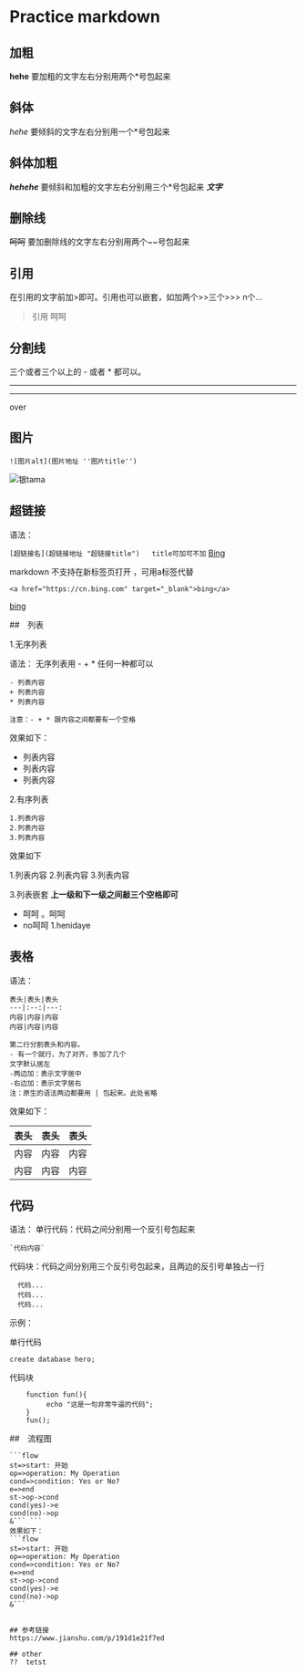 # Practice markdown

## 加粗
**hehe**
要加粗的文字左右分别用两个*号包起来

## 斜体
*hehe*
要倾斜的文字左右分别用一个*号包起来

## 斜体加粗
***hehehe***
要倾斜和加粗的文字左右分别用三个*号包起来   ***文字***

## 删除线
~~呵呵~~
要加删除线的文字左右分别用两个~~号包起来

## 引用
在引用的文字前加>即可。引用也可以嵌套，如加两个>>三个>>> n个...
> 引用 呵呵

## 分割线
三个或者三个以上的 - 或者 * 都可以。
****

----
over

## 图片

`
![图片alt](图片地址 ''图片title'')
`

![银tama](https://tse2-mm.cn.bing.net/th?id=OIP.ZmC3WhuAM9bgpvWC8gATlgHaEK&w=268&h=160&c=7&o=5&pid=1.7 "hhehe")

## 超链接

语法：

`[超链接名](超链接地址 "超链接title")	title可加可不加`
[Bing](https://cn.bing.com "Bing")

markdown 不支持在新标签页打开 ，可用a标签代替

`
<a href="https://cn.bing.com" target="_blank">bing</a>
`

<a href="https://cn.bing.com" target="_blank">bing</a>

##　列表

1.无序列表

语法：
无序列表用 - + * 任何一种都可以

```
- 列表内容
+ 列表内容
* 列表内容

注意：- + * 跟内容之间都要有一个空格
```
效果如下：

- 列表内容
- 列表内容
- 列表内容


2.有序列表
```
1.列表内容
2.列表内容
3.列表内容
```
效果如下

1.列表内容
2.列表内容
3.列表内容

3.列表嵌套
**上一级和下一级之间敲三个空格即可**
- 呵呵
   。呵呵
- no呵呵
   1.henidaye
## 表格
语法：

```
表头|表头|表头
---|:--:|---:
内容|内容|内容
内容|内容|内容

第二行分割表头和内容。
- 有一个就行，为了对齐，多加了几个
文字默认居左
-两边加：表示文字居中
-右边加：表示文字居右
注：原生的语法两边都要用 | 包起来。此处省略
```

效果如下：

表头|表头|表头
---|:--:|---:
内容|内容|内容
内容|内容|内容

## 代码
语法：
单行代码：代码之间分别用一个反引号包起来
```
`代码内容`
```
代码块：代码之间分别用三个反引号包起来，且两边的反引号单独占一行
```
  代码...
  代码...
  代码...
```
示例：

单行代码

`create database hero;`

代码块

```
    function fun(){
         echo "这是一句非常牛逼的代码";
    }
    fun();
```
##　流程图
```
```flow
st=>start: 开始
op=>operation: My Operation
cond=>condition: Yes or No?
e=>end
st->op->cond
cond(yes)->e
cond(no)->op
&``` ```
效果如下：
```flow
st=>start: 开始
op=>operation: My Operation
cond=>condition: Yes or No?
e=>end
st->op->cond
cond(yes)->e
cond(no)->op
&```


## 参考链接
https://www.jianshu.com/p/191d1e21f7ed

## other
??  tetst
